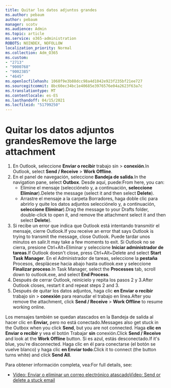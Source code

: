 ```yaml
---
title: Quitar los datos adjuntos grandes
ms.author: pebaum
author: pebaum
manager: scotv
ms.audience: Admin
ms.topic: article
ms.service: o365-administration
ROBOTS: NOINDEX, NOFOLLOW
localization_priority: Normal
ms.collection: Adm_O365
ms.custom:
- "2713"
- "9000768"
- "9002385"
- "4645"
ms.openlocfilehash: 1068f9e3b88dcc98a4d1042e923f235bf21ee727
ms.sourcegitcommit: 8bc60ec34bc1e40685e3976576e04a2623f63a7c
ms.translationtype: MT
ms.contentlocale: es-ES
ms.lasthandoff: 04/15/2021
ms.locfileid: "51799250"
---
```

# <a name="remove-the-large-attachment"></a><span data-ttu-id="850fe-102">Quitar los datos adjuntos grandes</span><span class="sxs-lookup"><span data-stu-id="850fe-102">Remove the large attachment</span></span>

1. <span data-ttu-id="850fe-103">En Outlook, seleccione **Enviar o recibir** trabajo sin  >  **conexión**.</span><span class="sxs-lookup"><span data-stu-id="850fe-103">In Outlook, select **Send / Receive** > **Work Offline**.</span></span> 
2. <span data-ttu-id="850fe-104">En el panel de navegación, seleccione **Bandeja de salida**.</span><span class="sxs-lookup"><span data-stu-id="850fe-104">In the navigation pane, select **Outbox**.</span></span> <span data-ttu-id="850fe-105">Desde aquí, puede:</span><span class="sxs-lookup"><span data-stu-id="850fe-105">From here, you can:</span></span> 
    - <span data-ttu-id="850fe-106">Elimine el mensaje (selecciónelo y, a continuación, **seleccione Eliminar**).</span><span class="sxs-lookup"><span data-stu-id="850fe-106">Delete the message (select it and then select **Delete**).</span></span>
    - <span data-ttu-id="850fe-107">Arrastre el mensaje a la carpeta Borradores, haga doble clic para abrirlo y quite los datos adjuntos selecciónelo y, a continuación, **seleccione Eliminar**).</span><span class="sxs-lookup"><span data-stu-id="850fe-107">Drag the message to your Drafts folder, double-click to open it, and remove the attachment select it and then select **Delete**).</span></span>
3. <span data-ttu-id="850fe-108">Si recibe un error que indica que Outlook está intentando transmitir el mensaje, cierre Outlook.</span><span class="sxs-lookup"><span data-stu-id="850fe-108">If you receive an error that says Outlook is trying to transmit the message, close Outlook.</span></span> <span data-ttu-id="850fe-109">Puede tardar unos minutos en salir.</span><span class="sxs-lookup"><span data-stu-id="850fe-109">It may take a few moments to exit.</span></span> <span data-ttu-id="850fe-110">Si Outlook no se cierra, presione Ctrl+Alt+Eliminar y seleccione **Iniciar administrador de tareas**.</span><span class="sxs-lookup"><span data-stu-id="850fe-110">If Outlook doesn't close, press Ctrl+Alt+Delete and select **Start Task Manager**.</span></span> <span data-ttu-id="850fe-111">En el Administrador de tareas, seleccione la **pestaña** Procesos, desplácese hacia abajo hasta outlook.exe y seleccione **Finalizar proceso**.</span><span class="sxs-lookup"><span data-stu-id="850fe-111">In Task Manager, select the **Processes** tab, scroll down to outlook.exe, and select **End Process**.</span></span>
4. <span data-ttu-id="850fe-112">Después de cerrar Outlook, reinícielo y repita los pasos 2 y 3.</span><span class="sxs-lookup"><span data-stu-id="850fe-112">After Outlook closes, restart it and repeat steps 2 and 3.</span></span> 
5. <span data-ttu-id="850fe-113">Después de quitar los datos adjuntos, haga clic **en Enviar o recibir** trabajo sin  >  **conexión** para reanudar el trabajo en línea.</span><span class="sxs-lookup"><span data-stu-id="850fe-113">After you remove the attachment, click **Send / Receive** > **Work Offline** to resume working online.</span></span> 

<span data-ttu-id="850fe-114">Los mensajes también se quedan atascados en la Bandeja de salida al hacer clic en **Enviar,** pero no está conectado.</span><span class="sxs-lookup"><span data-stu-id="850fe-114">Messages also get stuck in the Outbox when you click **Send**, but you are not connected.</span></span> <span data-ttu-id="850fe-115">Haga **clic en Enviar o recibir** y vea el botón Trabajar **sin** conexión.</span><span class="sxs-lookup"><span data-stu-id="850fe-115">Click **Send / Receive** and look at the **Work Offline** button.</span></span> <span data-ttu-id="850fe-116">Si es azul, estás desconectado.</span><span class="sxs-lookup"><span data-stu-id="850fe-116">If it's blue, you're disconnected.</span></span> <span data-ttu-id="850fe-117">Haga clic en él para conectarse (el botón se vuelve blanco) y haga clic **en Enviar todo**.</span><span class="sxs-lookup"><span data-stu-id="850fe-117">Click it to connect (the button turns white) and click **Send All**.</span></span>
 
 <span data-ttu-id="850fe-118">Para obtener información completa, vea:</span><span class="sxs-lookup"><span data-stu-id="850fe-118">For full details, see:</span></span>
- [<span data-ttu-id="850fe-119">Vídeo: Enviar o eliminar un correo electrónico atascado</span><span class="sxs-lookup"><span data-stu-id="850fe-119">Video: Send or delete a stuck email</span></span>](https://support.office.com/article/Video-Send-or-delete-an-email-stuck-in-your-outbox-26d5d34a-4e5f-444a-a9e8-44db04a94dec) 